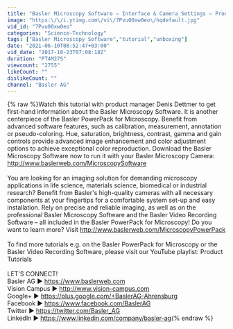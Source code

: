 ```yaml
---
title: "Basler Microscopy Software – Interface & Camera Settings – Product Tutorial"
image: "https:\/\/i.ytimg.com\/vi\/7Pvu00xw0eo\/hqdefault.jpg"
vid_id: "7Pvu00xw0eo"
categories: "Science-Technology"
tags: ["Basler Microscopy Software","tutorial","unboxing"]
date: "2021-06-10T08:52:47+03:00"
vid_date: "2017-10-23T07:08:18Z"
duration: "PT4M27S"
viewcount: "2755"
likeCount: ""
dislikeCount: ""
channel: "Basler AG"
---
```

{% raw %}Watch this tutorial with product manager Denis Dettmer to get first-hand information about the Basler Microscopy Software. It is another centerpiece of the Basler PowerPack for Microscopy. Benefit from advanced software features, such as calibration, measurement, annotation or pseudo-coloring. Hue, saturation, brightness, contrast, gamma and gain controls provide advanced image enhancement and color adjustment options to achieve exceptional color reproduction. Download the Basler Microscopy Software now to run it with your Basler Microscopy Camera: <a rel="nofollow" target="blank" href="http://www.baslerweb.com/MicroscopySoftware">http://www.baslerweb.com/MicroscopySoftware</a> <br /><br />You are looking for an imaging solution for demanding microscopy applications in life science, materials science, biomedical or industrial research? Benefit from Basler's high-quality cameras with all necessary components at your fingertips for a comfortable system set-up and easy installation. Rely on precise and reliable imaging, as well as on the professional Basler Microscopy Software and the Basler Video Recording Software – all included in the Basler PowerPack for Microscopy! Do you want to learn more? Visit <a rel="nofollow" target="blank" href="http://www.baslerweb.com/MicroscopyPowerPack">http://www.baslerweb.com/MicroscopyPowerPack</a> <br /><br />To find more tutorials e.g. on the Basler PowerPack for Microscopy or the Basler Video Recording Software, please visit our YouTube playlist: Product Tutorials<br /><br />LET'S CONNECT!<br />Basler AG ► <a rel="nofollow" target="blank" href="https://www.baslerweb.com">https://www.baslerweb.com</a><br />Vision Campus ► <a rel="nofollow" target="blank" href="http://www.vision-campus.com">http://www.vision-campus.com</a> <br />Google+ ► <a rel="nofollow" target="blank" href="https://plus.google.com/+BaslerAG-Ahrensburg">https://plus.google.com/+BaslerAG-Ahrensburg</a> <br />Facebook ► <a rel="nofollow" target="blank" href="https://www.facebook.com/BaslerAG">https://www.facebook.com/BaslerAG</a> <br />Twitter ► <a rel="nofollow" target="blank" href="https://twitter.com/Basler_AG">https://twitter.com/Basler_AG</a> <br />LinkedIn ► <a rel="nofollow" target="blank" href="https://www.linkedin.com/company/basler-ag">https://www.linkedin.com/company/basler-ag</a>{% endraw %}
